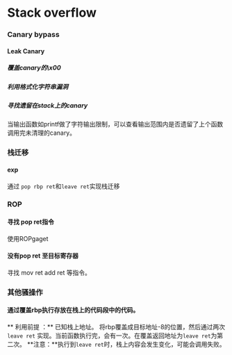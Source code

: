 # Stack overflow

### Canary bypass

#### Leak Canary

##### 覆盖canary的\x00

##### 利用格式化字符串漏洞

##### 寻找遗留在stack上的canary
当输出函数如printf做了字符输出限制，可以查看输出范围内是否遗留了上个函数调用完未清理的canary。

### 栈迁移
#### exp
通过 `pop rbp ret`和`leave ret`实现栈迁移

### ROP

#### 寻找 pop ret指令

使用ROPgaget

#### 没有pop ret 至目标寄存器

寻找 mov ret add ret 等指令。

### 其他骚操作
#### 通过覆盖rbp执行存放在栈上的代码段中的代码。
** 利用前提 ：** 已知栈上地址。
将rbp覆盖成目标地址-8的位置，然后通过两次 `leave ret` 实现。当前函数执行完，会有一次。在覆盖返回地址为`leave ret`为第二次。
**注意：**执行到`leave ret`时，栈上内容会发生变化，可能会调用失败。